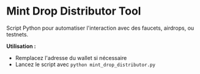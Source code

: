 # Mint Drop Distributor Tool

Script Python pour automatiser l'interaction avec des faucets, airdrops, ou testnets.

**Utilisation :**
- Remplacez l'adresse du wallet si nécessaire
- Lancez le script avec `python mint_drop_distributor.py`

